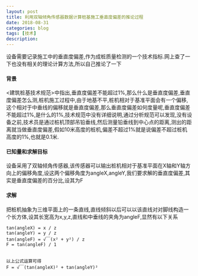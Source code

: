 ```yaml
---
layout: post
title: 利用双轴倾角传感器数据计算桩基施工垂直度偏差的推论过程
date: 2018-08-31
categories: blog
tags: [技术]
description: 
---
```


设备需要记录施工中的垂直度偏差,作为成桩质量检测的一个技术指标.网上查了一下也没有相关的理论计算方法,所以自己推论了一下

#### 背景
<建筑桩基技术规范>中指出,垂直度偏差不能超过1%,那么什么是垂直度偏差,垂直度偏差怎么测,桩机施工过程中,由于地基不平,桩机相对于基准平面会有一个偏移,这个相对于中垂线的偏移就是垂直度偏差,那么垂直度偏差如何度量呢,垂直度偏差不能超过1%,是什么的1%,技术规范中没有详细说明,通过分析规范可以发现,没有设备之前,技术员是通过桩机顶部吊铅垂线,然后测量铅垂线到中心点的距离,测出的距离就当做垂直度偏差,假如10米高度的桩机,偏差不超过1%就是说偏差不超过桩机高度的1%,也就是0.1米.


#### 已知量和求解目标
设备采用了双轴倾角传感器,该传感器可以输出桩机相对于基准平面在X轴和Y轴方向上的偏移角度,设这两个偏移角度为angleX,angleY,我们要求解的垂直度偏差,其实是垂直度偏差的百分比,设其为F


#### 求解
把桩机抽象为三维平面上的一条直线,直线倾斜以后可以以该直线对对脚线构造一个长方体,设其长宽高为x,y,z,直线和中垂线的夹角为angleF,显然有以下关系
```
tan(angleX) = x / z
tan(angleY) = y / z
tan(angleF) = √￣(x² + y²) / z
F = tan(angleF) / 1


以上公式运算可得
F = √￣(tan(angleX)² + tan(angleY)²

```

